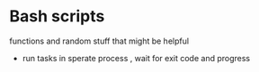 Bash scripts
===============
functions and random stuff that might be helpful
- run tasks in sperate process , wait for exit code and progress
